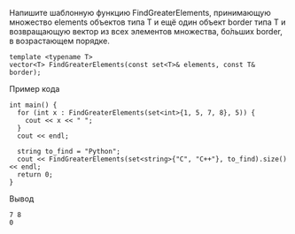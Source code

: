 Напишите шаблонную функцию FindGreaterElements, принимающую множество elements 
объектов типа T и ещё один объект border типа T и возвращающую вектор из всех элементов множества,
 бо́льших border, в возрастающем порядке.

	template <typename T>
	vector<T> FindGreaterElements(const set<T>& elements, const T& border);
	
Пример кода

	int main() {
	  for (int x : FindGreaterElements(set<int>{1, 5, 7, 8}, 5)) {
		cout << x << " ";
	  }
	  cout << endl;
	  
	  string to_find = "Python";
	  cout << FindGreaterElements(set<string>{"C", "C++"}, to_find).size() << endl;
	  return 0;
	}
	
Вывод

	7 8
	0
